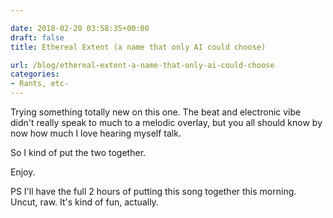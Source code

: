 ```yaml
---

date: 2018-02-20 03:58:35+00:00
draft: false
title: Ethereal Extent (a name that only AI could choose)

url: /blog/ethereal-extent-a-name-that-only-ai-could-choose
categories:
- Rants, etc-
---
```




 


Trying something totally new on this one. The beat and electronic vibe didn't really speak to much to a melodic overlay, but you all should know by now how much I love hearing myself talk.

So I kind of put the two together.

Enjoy.

PS I'll have the full 2 hours of putting this song together this morning. Uncut, raw. It's kind of fun, actually.

